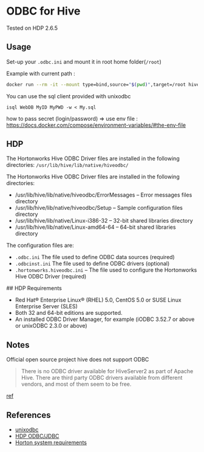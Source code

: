 # ODBC for Hive

Tested on HDP 2.6.5

## Usage

Set-up your `.odbc.ini` and mount it in root home folder(`/root`)

Example with current path :

```bash
docker run --rm -it --mount type=bind,source="$(pwd)",target=/root hiveodbc:v1
```

You can use the sql client provided with unixodbc

`isql WebDB MyID MyPWD -w < My.sql`

how to pass secret (login/password) => use env file : https://docs.docker.com/compose/environment-variables/#the-env-file

## HDP

The Hortonworks Hive ODBC Driver files are installed in the following directories: `/usr/lib/hive/lib/native/hiveodbc/`

The Hortonworks Hive ODBC Driver files are installed in the following directories:

- /usr/lib/hive/lib/native/hiveodbc/ErrorMessages – Error messages files directory
- /usr/lib/hive/lib/native/hiveodbc/Setup – Sample configuration files directory
- /usr/lib/hive/lib/native/Linux-i386-32 – 32-bit shared libraries directory
- /usr/lib/hive/lib/native/Linux-amd64-64 – 64-bit shared libraries directory

The configuration files are:

- `.odbc.ini` The file used to define ODBC data sources (required)
- `.odbcinst.ini` The file used to define ODBC drivers (optional)
- `.hortonworks.hiveodbc.ini` – The file used to configure the Hortonworks Hive ODBC Driver (required)

## HDP Requirements

- Red Hat® Enterprise Linux® (RHEL) 5.0, CentOS 5.0 or SUSE Linux Enterprise Server (SLES)
- Both 32 and 64-bit editions are supported.
- An installed ODBC Driver Manager, for example (iODBC 3.52.7 or above or unixODBC 2.3.0 or above)

## Notes

Official open source project hive does not support ODBC

> There is no ODBC driver available for HiveServer2 as part of Apache Hive. There are third party ODBC drivers available from different vendors, and most of them seem to be free.

[ref](https://cwiki.apache.org/confluence/display/Hive/HiveODBC)

## References

- [unixodbc](http://www.unixodbc.org/odbcinst.html)
- [HDP ODBC/JDBC](https://docs.cloudera.com/HDPDocuments/HDP2/HDP-2.6.5/bk_data-access/content/hive-jdbc-odbc-drivers.html)
- [Horton system requirements](https://hortonworks.com/wp-content/uploads/2013/04/Hortonworks-Hive-ODBC-Driver-User-Guide.pdf)

